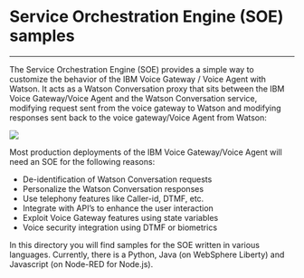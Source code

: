 # Service Orchestration Engine (SOE) samples 
-------------------
The Service Orchestration Engine (SOE) provides a simple way to customize the behavior of the IBM Voice Gateway / Voice Agent with Watson. It acts as a Watson Conversation proxy that sits between the IBM Voice Gateway/Voice Agent and the Watson Conversation service, modifying request sent from the voice gateway to Watson and modifying responses sent back to the voice gateway/Voice Agent from Watson:

![](https://raw.githubusercontent.com/WASdev/sample.voice.gateway/develop/images/soe.png)

Most production deployments of the IBM Voice Gateway/Voice Agent will need an SOE for the following reasons:

 - De-identification of Watson Conversation requests
 - Personalize the Watson Conversation responses
 - Use telephony features like Caller-id, DTMF, etc.
 - Integrate with API’s to enhance the user interaction
 - Exploit Voice Gateway features using state variables 
 - Voice security integration using DTMF or biometrics

In this directory you will find samples for the SOE written in various languages. Currently, there is a Python, Java (on WebSphere Liberty) and Javascript (on Node-RED for Node.js).
